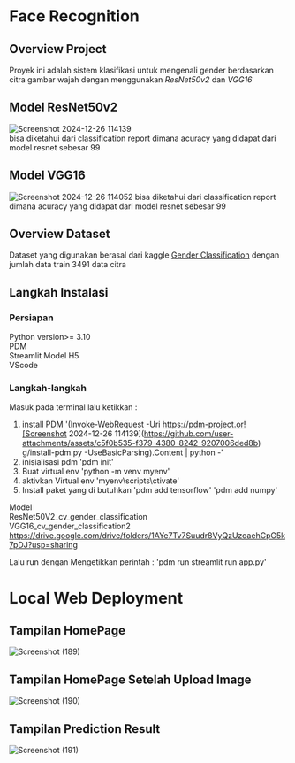 # Face Recognition
## Overview Project
Proyek ini adalah sistem klasifikasi untuk mengenali gender berdasarkan citra gambar wajah dengan menggunakan _ResNet50v2_ dan _VGG16_
## Model ResNet50v2
![Screenshot 2024-12-26 114139](https://github.com/user-attachments/assets/fc0e9c6e-8ae1-4420-b7a4-3df1e2bc95d0)  
bisa diketahui dari classification report dimana acuracy yang didapat dari model resnet sebesar 99
## Model VGG16
![Screenshot 2024-12-26 114052](https://github.com/user-attachments/assets/01129c26-7d99-47da-ac51-3ad836d2d7ff)
bisa diketahui dari classification report dimana acuracy yang didapat dari model resnet sebesar 99
## Overview Dataset
Dataset yang digunakan berasal dari kaggle [Gender Classification](https://www.kaggle.com/datasets/gpiosenka/gender-classification-from-an-image)
dengan jumlah data train 3491 data citra

## Langkah Instalasi
### Persiapan
Python version>= 3.10  
PDM  
Streamlit 
Model H5  
VScode  
### Langkah-langkah
Masuk pada terminal lalu ketikkan :  
1. install PDM
   '(Invoke-WebRequest -Uri https://pdm-project.or![Screenshot 2024-12-26 114139](https://github.com/user-attachments/assets/c5f0b535-f379-4380-8242-9207006ded8b)
g/install-pdm.py -UseBasicParsing).Content | python -'  
2. inisialisasi pdm
   'pdm init'  
3. Buat virtual env
   'python -m venv myenv'
4. aktivkan Virtual env
   'myenv\scripts\ctivate'
5. Install paket yang di butuhkan
   'pdm add tensorflow'
   'pdm add numpy'

Model  
ResNet50V2_cv_gender_classification  
VGG16_cv_gender_classification2  
https://drive.google.com/drive/folders/1AYe7Tv7Suudr8VyQzUzoaehCpG5k7pDJ?usp=sharing

Lalu run dengan Mengetikkan perintah :
'pdm run streamlit run app.py'

# Local Web Deployment
## Tampilan HomePage
![Screenshot (189)](https://github.com/user-attachments/assets/d03bf9fb-16d3-4e6f-aa38-c38b6ef711f8)
## Tampilan HomePage Setelah Upload Image
![Screenshot (190)](https://github.com/user-attachments/assets/ad0fdc2f-d00d-477e-ae7c-a3ace087a276)
## Tampilan Prediction Result
![Screenshot (191)](https://github.com/user-attachments/assets/08bf3d07-14d5-4d9e-b9d5-9fb4c0a02949)






